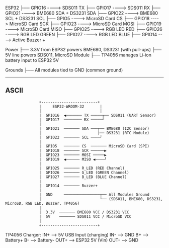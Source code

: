ESP32
├── GPIO16 ----> SDS011 TX
├── GPIO17 ----> SDS011 RX
├── GPIO21 ----> BME680 SDA + DS3231 SDA
├── GPIO22 ----> BME680 SCL + DS3231 SCL
├── GPIO5  ----> MicroSD Card CS
├── GPIO18 ----> MicroSD Card SCK
├── GPIO23 ----> MicroSD Card MOSI
├── GPIO19 ----> MicroSD Card MISO
├── GPIO25 ----> RGB LED RED
├── GPIO26 ----> RGB LED GREEN
├── GPIO27 ----> RGB LED BLUE
├── GPIO14 ----> Active Buzzer +

Power
├── 3.3V from ESP32 powers BME680, DS3231 (with pull-ups)
├── 5V line powers SDS011, MicroSD Module
├── TP4056 manages Li-ion battery input to ESP32 5V

Grounds
├── All modules tied to GND (common ground)

---
## ASCII 

                   +-------------------------+
                   |     ESP32-WROOM-32       |
                   |                          |
                   |  GPIO16  ◀─────── TX ─────┬── SDS011 (UART Sensor)
                   |  GPIO17  ──────── RX ─────┘
                   |
                   |  GPIO21  ─────── SDA ───┬── BME680 (I2C Sensor)
                   |                         ├── DS3231 (RTC Module)
                   |  GPIO22  ─────── SCL ────┘
                   |
                   |  GPIO5   ─────── CS  ─────── MicroSD Card (SPI)
                   |  GPIO18  ─────── SCK ──────▶
                   |  GPIO23  ─────── MOSI ─────▶
                   |  GPIO19  ◀────── MISO ◀────┘
                   |
                   |  GPIO25  ─────── R_LED (RED Channel)
                   |  GPIO26  ─────── G_LED (GREEN Channel)
                   |  GPIO27  ─────── B_LED (BLUE Channel)
                   |
                   |  GPIO14  ─────── Buzzer+
                   |
                   |  GND     ────────────────┬── All Modules Ground
                   |                          └── (SDS011, BME680, DS3231, MicroSD, RGB LED, Buzzer, TP4056)
                   |
                   |  3.3V  ─────── BME680 VCC / DS3231 VCC
                   |  5V    ─────── SDS011 VCC / MicroSD VCC
                   |
                   +-------------------------+
                   
TP4056 Charger:
    IN+  --> 5V USB Input (charging)
    IN-  --> GND
    B+   --> Battery+
    B-   --> Battery-
    OUT+ --> ESP32 5V (Vin)
    OUT- --> GND

